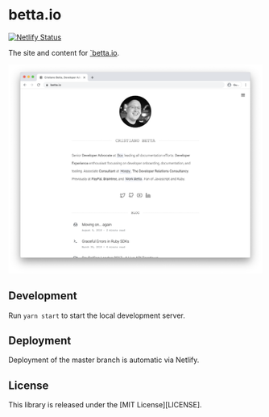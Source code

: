 # betta.io

[![Netlify Status](https://api.netlify.com/api/v1/badges/da952ace-f822-4750-94ff-078f29e6c752/deploy-status)](https://app.netlify.com/sites/betta/deploys)

The site and content for [`betta.io](https://betta.io).

![Screenshot](./content/images/screenshot.png)

## Development

Run `yarn start` to start the local development server.

## Deployment

Deployment of the master branch is automatic via Netlify.

## License

This library is released under the [MIT License][LICENSE].
